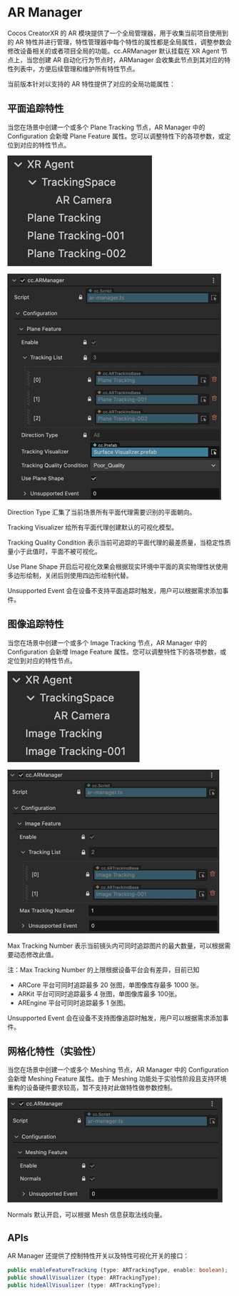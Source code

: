 # AR Manager

Cocos CreatorXR 的 AR 模块提供了一个全局管理器，用于收集当前项目使用到的 AR 特性并进行管理，特性管理器中每个特性的属性都是全局属性，调整参数会修改设备相关的或者项目全局的功能。cc.ARManager 默认挂载在 XR Agent 节点上，当您创建 AR 自动化行为节点时，ARManager 会收集此节点到其对应的特性列表中，方便后续管理和维护所有特性节点。

当前版本针对以支持的 AR 特性提供了对应的全局功能属性：

## 平面追踪特性

当您在场景中创建一个或多个 Plane Tracking 节点，AR Manager 中的 Configuration 会新增 Plane Feature 属性。您可以调整特性下的各项参数，或定位到对应的特性节点。

![plane-tracking-node](ar-manager/plane-tracking-node.png)

<img src="ar-manager/plane-feature-manager.png" alt="plane-feature-manager" style="zoom:50%;" />

Direction Type 汇集了当前场景所有平面代理需要识别的平面朝向。

Tracking Visualizer 给所有平面代理创建默认的可视化模型。

Tracking Quality Condition 表示当前可追踪的平面代理的最差质量，当稳定性质量小于此值时，平面不被可视化。

Use Plane Shape 开启后可视化效果会根据现实环境中平面的真实物理性状使用多边形绘制，关闭后则使用四边形绘制代替。

Unsupported Event 会在设备不支持平面追踪时触发，用户可以根据需求添加事件。

## 图像追踪特性

当您在场景中创建一个或多个 Image Tracking 节点，AR Manager 中的 Configuration 会新增 Image Feature 属性。您可以调整特性下的各项参数，或定位到对应的特性节点。

![image-feature-node](ar-manager/image-feature-node.png)

<img src="ar-manager/image-feature-manager.png" alt="image-feature-manager" style="zoom:50%;" />

Max Tracking Number 表示当前镜头内可同时追踪图片的最大数量，可以根据需要动态修改此值。

注：Max Tracking Number 的上限根据设备平台会有差异，目前已知

- ARCore 平台可同时追踪最多 20 张图，单图像库存最多 1000 张。
- ARKit 平台可同时追踪最多 4 张图，单图像库最多 100张。
- AREngine 平台可同时追踪最多 1 张图。

Unsupported Event 会在设备不支持图像追踪时触发，用户可以根据需求添加事件。

## 网格化特性（实验性）

当您在场景中创建一个或多个 Meshing 节点，AR Manager 中的 Configuration 会新增 Meshing Feature 属性。由于 Meshing 功能处于实验性阶段且支持环境重构的设备硬件要求较高，暂不支持对此做特性做参数控制。

<img src="ar-manager/meshing-manager.png" alt="meshing-manager" style="zoom:50%;" />

Normals 默认开启，可以根据 Mesh 信息获取法线向量。

## APIs

AR Manager 还提供了控制特性开关以及特性可视化开关的接口：

```typescript
public enableFeatureTracking (type: ARTrackingType, enable: boolean);
public showAllVisualizer (type: ARTrackingType);
public hideAllVisualizer (type: ARTrackingType);
```
